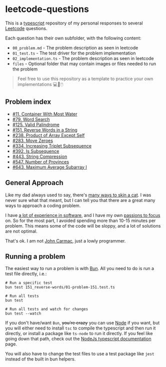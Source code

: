 # leetcode-questions

This is a [typescript](https://www.typescriptlang.org/) repository of my personal responses to several [Leetcode](https://leetcode.com) questions.

Each question has their own subfolder, with the following content:

- `00_problem.md` - The problem description as seen in leetcode
- `01_test.ts` - The test driver for the problem implementation
- `02_implementation.ts` - The problem description as seen in leetcode
- `files` - Optional folder that may contain images or files needed to run the problem

> Feel free to use this repository as a template to practice your own implementations 💻👾🖱️

## Problem index

- [#11. Container With Most Water](11_container-most-water/problem.md)
- [#79. Word Search](79_word-search/problem.md)
- [#125. Valid Palindrome](125_valid-palindrome/problem.md)
- [#151. Reverse Words in a String](151_reverse-words/problem.md)
- [#238. Product of Array Except Self](238_product-of-array/01-problem-238.test.ts)
- [#283. Move Zeroes](283_move-zeroes/problem.md)
- [#334. Increasing Triplet Subsequence](334_increasing-triplet-sub/problem.md)
- [#392. Is Subsequence](392_is-subsequence/problem.md)
- [#443. String Compression](443_string-compression/problem.md)
- [#547. Number of Provinces](547_number-of-provinces/problem.md)
- [#643. Maximum Average Subarray I](643_max-average-subarray/problem.md)

## General Approach

Like my dad always used to say, there's [many ways to skin a cat](https://english.stackexchange.com/questions/32123/origin-of-the-phrase-theres-more-than-one-way-to-skin-a-cat). I was never sure what that meant, but I can tell you that there are a great many ways to approach a coding problem.

I have [a lot of experience in software](https://felipemullen.com), and I have my own [passions to focus](https://ind3x.games) on. So for the most part, I avoided spending more than 10-15 minutes per problem. This means some of the code will be sloppy, and a lot of solutions are not optimal.

That's ok. I am not [John Carmac](https://en.wikipedia.org/wiki/John_Carmack), just a lowly programmer.

## Running a problem

The easiest way to run a problem is with [Bun](https://bun.sh/). All you need to do is run a test file directly, i.e.:

```shell
# Run a specific test
bun test 151_reverse-words/01-problem-151.test.ts

# Run all tests
bun test

# Run all tests and watch for changes
bun test --watch
```

If you don't have/want `Bun`, ~~you're crazy~~ you can use [Node](https://nodejs.org) if you want, but you will either need to install `tsc` to compile the typescript and then run it directly, or install a package like `ts-node` to run it directly. If you feel like going down that path, check out the [NodeJs typescript documentation](https://nodejs.org/en/learn/getting-started/nodejs-with-typescript) page.

You will also have to change the test files to use a test package like `jest` instead of the built in bun helpers.